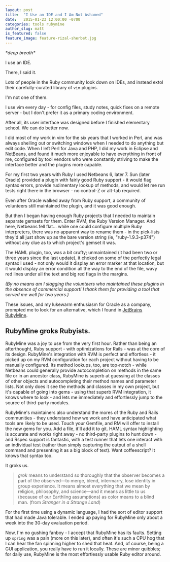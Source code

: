 ```yaml
---
layout: post
title:  "I Use an IDE and I Am Not Ashamed"
date:   2015-01-23 12:00:00 -0700
categories: tools rubymine
author_slug: matt
is_featured: false
feature_image: feature-rizal-sherbet.jpg
---
```



*\*deep breath\**

I use an IDE.

There, I said it.

Lots of people in the Ruby community look down on IDEs, and instead extol their carefully-curated library of `vim` plugins.

I'm not one of them.  

I use vim every day - for config files, study notes, quick fixes on a remote server - but I don't prefer it as a primary coding environment.  

After all, its user interface was designed before I finished elementary school.  We can do better now.

I did most of my work in vim for the six years that I worked in Perl, and was always shelling out or switching windows when I needed to do anything but edit code.  When I left Perl for Java and PHP, I did my work in Eclipse and NetBeans, and found it much more enjoyable to have everything in front of me, configured by tool vendors who were constantly striving to make the interface better and the plugins more capable.

For my first two years with Ruby I used Netbeans 6, later 7.  Sun (later Oracle) provided a plugin with fairly good Ruby support - it would flag syntax errors, provide rudimentary lookup of methods, and would let me run tests right there in the browser - no control-Z or alt-tab required.

Even after Oracle walked away from Ruby support, a community of volunteers still maintained the plugin, and it was good enough.

But then I began having enough Ruby projects that I needed to maintain separate gemsets for them.  Enter RVM, the Ruby Version Manager.  And here, Netbeans fell flat... while one could configure multiple Ruby interpreters, there was no apparent way to rename them - in the pick-lists they'd all just show up as the bare version string (ie, "ruby-1.9.3-p374") without any clue as to which project's gemset it was.  

The HAML plugin, too, was a bit crufty; unmaintained (it had been two or three years since the last update), it choked on some of the perfectly legal syntax I used - not only would it display an error marker at that location, but it would display an error condition all the way to the end of the file, wavy red lines under all the text and big red flags in the margins.

*(By no means am I slagging the volunteers who maintained these plugins in the absence of commercial support!  I thank them for providing a tool that served me well for two years.)*

These issues, and my lukewarm enthusiasm for Oracle as a company, prompted me to look for an alternative, which I found in [JetBrains RubyMine](https://www.jetbrains.com/ruby/).

## RubyMine groks Rubyists.

RubyMine was a joy to use from the very first hour.  Rather than being an afterthought, Ruby support - with optimizations for Rails - was at the core of its design.  RubyMine's integration with RVM is perfect and effortless - it picked up on my RVM configuration for each project without having to be manually configured.  Its method lookups, too, are top-notch - while Netbeans could generally provide autocompletion on methods in the same file or in an ancestor class, RubyMine is superb at guessing at the classes of other objects and autocompleting their method names and parameter lists.  Not only does it see the methods and classes in my own project, but it's capable of going into gems - using that superb RVM integration, it knows where to look - and lets me immediately and effortlessly jump to the source of third-party modules.

RubyMine's maintainers also understand the mores of the Ruby and Rails communities - they understand how we work and have anticipated what tools are likely to be used.  Touch your Gemfile, and RM will offer to install the new gems for you.  Add a file, it'll add it to git.  HAML syntax highlighting is accurate and works right away - no third-party plugins to hunt down - and Rspec support is fantastic, with a test runner that lets one interact with an individual test (rather than simply capturing the output of a shell command and presenting it as a big block of text).  Want coffeescript?  It knows that syntax too.

It groks us.

>*grok* means to understand so thoroughly that the observer becomes a part of the observed—to merge, blend, intermarry, lose identity in group experience. It means almost everything that we mean by religion, philosophy, and science—and it means as little to us (because of our Earthling assumptions) as color means to a blind man.
(from *Stranger in a Strange Land*)

For the first time using a dynamic language, I had the sort of editor support that had made Java tolerable. I ended up paying for RubyMine only about a week into the 30-day evaluation period.  

Now, I'm no gushing fanboy - I accept that RubyMine has its faults. Setting up `spring` was a pain (more on this later), and often it's such a CPU hog that I can hear the fan spinning higher to shed that heat.  And, of course, being a GUI application, you really have to run it locally. These are minor quibbles; for daily use, RubyMine is the most effortlessly usable Ruby editor around.

